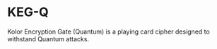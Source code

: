 # KEG-Q

Kolor Encryption Gate (Quantum) is a playing card cipher designed to withstand Quantum attacks.
